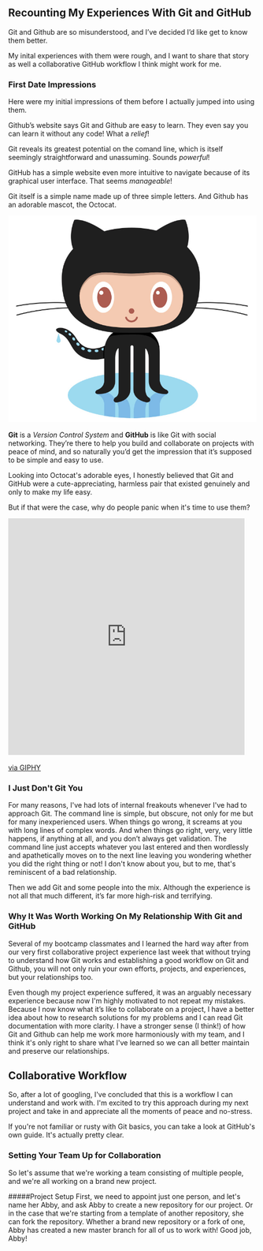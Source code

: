 ## Recounting My Experiences With Git and GitHub
Git and Github are so misunderstood, and I’ve decided I’d like get to know them better. 

My inital experiences with them were rough, and I want to share that story as well a collaborative GitHub workflow I think might work for me. 

### First Date Impressions
Here were my initial impressions of them before I actually jumped into using them. 

Github’s website says Git and Github are easy to learn. They even say you can learn it without any code! What a *relief*!

Git reveals its greatest potential on the comand line, which is itself seemingly straightforward and unassuming. Sounds *powerful*!

GitHub has a simple website even more intuitive to navigate because of its graphical user interface. That seems *manageable*!

Git itself is a simple name made up of three simple letters. And Github has an adorable mascot, the Octocat.

![Cute Octocat](Octocat.jpg)

__Git__ is a *Version Control System* and __GitHub__ is like Git with social networking. They’re there to help you build and collaborate on projects with peace of mind, and so naturally you’d get the impression that it’s supposed to be simple and easy to use. 

Looking into Octocat's adorable eyes, I honestly believed that Git and GitHub were a cute-appreciating, harmless pair that existed genuinely and only to make my life easy. 

But if that were the case, why do people panic when it's time to use them?

<iframe src="https://giphy.com/embed/p9bj7nrUPAypq" width="480" height="480" frameBorder="0" class="giphy-embed" allowFullScreen></iframe><p><a href="https://giphy.com/gifs/muppets-p9bj7nrUPAypq">via GIPHY</a></p>

### I Just Don't Git You
For many reasons, I've had lots of internal freakouts whenever I've had to approach Git. The command line is simple, but obscure, not only for me but for many inexperienced users. When things go wrong, it screams at you with long lines of complex words. And when things go right, very, very little happens, if anything at all, and you don’t always get validation. The command line just accepts whatever you last entered and then wordlessly and apathetically moves on to the next line leaving you wondering whether you did the right thing or not! I don't know about you, but to me, that's reminiscent of a bad relationship.

Then we add Git and some people into the mix. Although the experience is not all that much different, it’s far more high-risk and terrifying.

### Why It Was Worth Working On My Relationship With Git and GitHub
Several of my bootcamp classmates and I learned the hard way after from our very first collaborative project experience last week that without trying to understand how Git works and establishing a good workflow on Git and Github, you will not only ruin your own efforts, projects, and experiences, but your relationships too.

Even though my project experience suffered, it was an arguably necessary experience because now I'm highly motivated to not repeat my mistakes. Because I now know what it’s like to collaborate on a project, I have a better idea about how to research solutions for my problems and I can read Git documentation with more clarity. I have a stronger sense (I think!) of how Git and Github can help me work more harmoniously with my team, and I think it's only right to share what I've learned so we can all better maintain and preserve our relationships. 

## Collaborative Workflow
So, after a lot of googling, I've concluded that this is a workflow I can understand and work with. I'm excited to try this approach during my next project and take in and appreciate all the moments of peace and no-stress.

If you're not familiar or rusty with Git basics, you can take a look at GitHub's own guide. It's actually pretty clear.


### Setting Your Team Up for Collaboration
So let's assume that we're working a team consisting of multiple people, and we're all working on a brand new project. 

#####Project Setup
First, we need to appoint just one person, and let's name her Abby, and ask Abby to create a new repository for our project. Or in the case that we're starting from a template of another repository, she can fork the repository. Whether a brand new repository or a fork of one, Abby has created a new master branch for all of us to work with! Good job, Abby!




